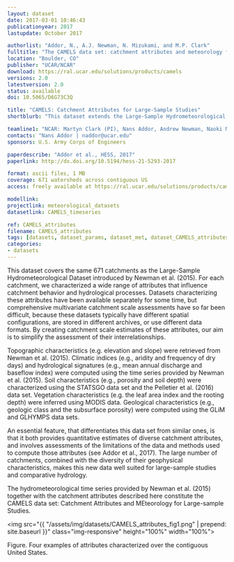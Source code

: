 ```yaml
---
layout: dataset
date: 2017-03-01 10:46:43
publicationyear: 2017
lastupdate: October 2017

authorlist: "Addor, N., A.J. Newman, N. Mizukami, and M.P. Clark"
fulltitle: "The CAMELS data set: catchment attributes and meteorology for large-sample studies"
location: "Boulder, CO"
publisher: "UCAR/NCAR"
download: https://ral.ucar.edu/solutions/products/camels
versions: 2.0
latestversion: 2.0
status: available
doi: 10.5065/D6G73C3Q 

title: "CAMELS: Catchment Attributes for Large-Sample Studies"
shortblurb: "This dataset extends the Large-Sample Hydrometeorological Dataset introduced by Newman et al. 2015 (link below) by characterizing a wide range of attributes for the same 671 catchments in the contiguous USA. The attributes include topographic characteristics, climate indices, hydrological signatures, as well as soil and vegetation attributes."

teamline1: "NCAR: Martyn Clark (PI), Nans Addor, Andrew Newman, Naoki Mizukami"
contacts: "Nans Addor | naddor@ucar.edu"
sponsors: U.S. Army Corps of Engineers

paperdescribe: "Addor et al., HESS, 2017"
paperlink: http://dx.doi.org/10.5194/hess-21-5293-2017

format: ascii files, 1 MB
coverage: 671 watersheds across contiguous US
access: freely available at https://ral.ucar.edu/solutions/products/camels

modellink:
projectlink: meteorological_datasets
datasetlink: CAMELS_timeseries

ref: CAMELS_attributes
filename: CAMELS_attributes
tags: [datasets, dataset_params, dataset_met, dataset_CAMELS_attributes]
categories:
- datasets
---
```


This dataset covers the same 671 catchments as the Large-Sample Hydrometeorological Dataset introduced by Newman et al. (2015). For each catchment, we characterized a wide range of attributes that influence catchment behavior and hydrological processes. Datasets characterizing these attributes have been available separately for some time, but comprehensive multivariate catchment scale assessments have so far been difficult, because these datasets typically have different spatial configurations, are stored in different archives, or use different data formats. By creating catchment scale estimates of these attributes, our aim is to simplify the assessment of their interrelationships.

Topographic characteristics (e.g. elevation and slope) were retrieved from Newman et al. (2015). Climatic indices (e.g., aridity and frequency of dry days) and hydrological signatures (e.g., mean annual discharge and baseflow index) were computed using the time series provided by Newman et al. (2015). Soil characteristics (e.g., porosity and soil depth) were characterized using the STATSGO data set and the Pelletier et al. (2016) data set. Vegetation characteristics (e.g. the leaf area index and the rooting depth) were inferred using MODIS data. Geological characteristics (e.g., geologic class and the subsurface porosity) were computed using the GLiM and GLHYMPS data sets.

An essential feature, that differentiates this data set from similar ones, is that it both provides quantitative estimates of diverse catchment attributes, and involves assessments of the limitations of the data and methods used to compute those attributes (see Addor et al., 2017). The large number of catchments, combined with the diversity of their geophysical characteristics, makes this new data well suited for large-sample studies and comparative hydrology.

The hydrometeorological time series provided by Newman et al. (2015) together with the catchment attributes described here constitute the CAMELS data set: Catchment Attributes and MEteorology for Large-sample Studies.

<img src="{{ "/assets/img/datasets/CAMELS_attributes_fig1.png" | prepend: site.baseurl }}" class="img-responsive" height="100%" width="100%">

Figure. Four examples of attributes characterized over the contiguous United States.
